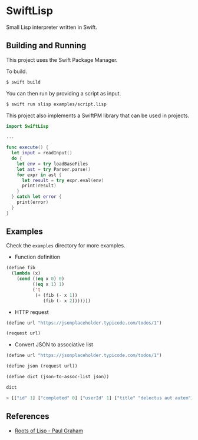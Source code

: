 # SwiftLisp

Small Lisp interpreter written in Swift.

## Building and Running

This project uses the Swift Package Manager.

To build.

```bash
$ swift build
```

You can then run by providing a script as input.

```bash
$ swift run slisp examples/script.lisp
```

This project also implements a SwiftPM library that can be used in projects.

```swift
import SwiftLisp

...

func execute() {
  let input = readInput()
  do {
    let env = try loadBaseFiles
    let ast = try Parser.parse()
    for expr in ast {
      let result = try expr.eval(env)
      print(result)
    }
  } catch let error {
    print(error)
  }
}


```

## Examples

Check the `examples` directory for more examples.

- Function definition

```lisp
(define fib
  (lambda (x)
    (cond ((eq x 0) 0)
          ((eq x 1) 1)
          ('t
           (+ (fib (- x 1))
              (fib (- x 2)))))))
```

- HTTP request

```lisp
(define url "https://jsonplaceholder.typicode.com/todos/1")

(request url)
```

- Convert JSON to associative list

```lisp
(define url "https://jsonplaceholder.typicode.com/todos/1")

(define json (request url))

(define dict (json-to-assoc-list json))

dict

> [["id" 1] ["completed" 0] ["userId" 1] ["title" "delectus aut autem"]]
```

## References

- [Roots of Lisp - Paul Graham](http://www.paulgraham.com/rootsoflisp.html)
